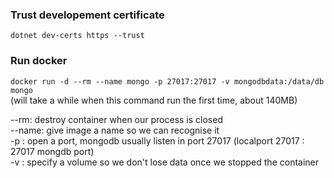 ### Trust developement certificate
`
dotnet dev-certs https --trust
`

### Run docker
`
docker run -d --rm --name mongo -p 27017:27017 -v mongodbdata:/data/db mongo
`  
(will take a while when this command run the first time, about 140MB)    

--rm: destroy container when our process is closed  
--name: give image a name so we can recognise it    
-p : open a port, mongodb usually listen in port 27017
(localport 27017 : 27017 mongdb port)   
-v : specify a volume so we don't lose data once we stopped 
the container
